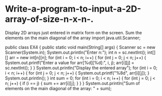 # Write-a-program-to-input-a-2D-array-of-size-n-x-n-.
Display 2D arrays just entered in matrix form on the screen. Sum the elements on the main diagonal of the array
import java.util.Scanner;

public class EX4 {
    public static void main(String[] args) {
        Scanner sc = new Scanner(System.in);
        System.out.println("Enter n:");
        int n = sc.nextInt();
        int[][] arr = new int[n][n];
        for (int i = 0; i < n; i++) {
            for (int j = 0; j < n; j++) {
                System.out.printf("Enter a value for arr[%d][%d]:", i, j);
                arr[i][j] = sc.nextInt();
            }
        }
        System.out.println("Display the entered array");
        for (int i = 0; i < n; i++) {
            for (int j = 0; j < n; j++) {
                System.out.printf("%8d", arr[i][j]);
            }
            System.out.println();
        }
        int sum = 0;
        for (int i = 0; i < n; i++) {
            for (int j = 0; j < n; j++) {
                if (i == j) {
                    sum += arr[i][j];
                }
            }
        }
        System.out.println("Sum of elements on the main diagonal of the array: " + sum);

